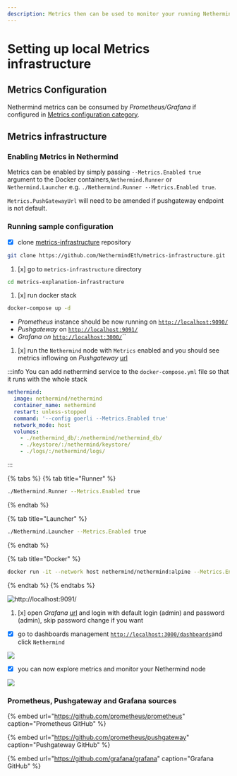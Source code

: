 ```yaml
---
description: Metrics then can be used to monitor your running Nethermind nodes
---
```


# Setting up local Metrics infrastructure

## Metrics Configuration

Nethermind metrics can be consumed by _Prometheus/Grafana_ if configured
in [Metrics configuration category](../configuration/metrics.md).

## Metrics infrastructure

### Enabling Metrics in Nethermind

Metrics can be enabled by simply passing `--Metrics.Enabled true` argument to the Docker containers,`Nethermind.Runner`
or `Nethermind.Launcher`  e.g. `./Nethermind.Runner --Metrics.Enabled true`.

`Metrics.PushGatewayUrl` will need to be amended if pushgateway endpoint is not default.

### Running sample configuration

* [x] clone [metrics-infrastructure](https://github.com/NethermindEth/metrics-infrastructure) repository

```bash
git clone https://github.com/NethermindEth/metrics-infrastructure.git
```

1. [x] go to `metrics-infrastructure` directory

```bash
cd metrics-explanation-infrastructure
```

1. [x] run docker stack

```bash
docker-compose up -d
```

* _Prometheus_ instance should be now running on [`http://localhost:9090/`](http://localhost:9090/)
* _Pushgateway_ on [`http://localhost:9091/`](http://localhost:9091/)
* _Grafana on_ [`http://localhost:3000/`](http://localhost:3000/)\`\`

1. [x] run the `Nethermind` node with `Metrics` enabled and you should see metrics inflowing on
   _Pushgateway_ [url](http://localhost:9091/)

:::info
You can add nethermind service to the `docker-compose.yml` file so that it runs with the whole stack

```yaml
nethermind:
  image: nethermind/nethermind
  container_name: nethermind
  restart: unless-stopped
  command: '--config goerli --Metrics.Enabled true'
  network_mode: host
  volumes:
    - ./nethermind_db/:/nethermind/nethermind_db/
    - ./keystore/:/nethermind/keystore/
    - ./logs/:/nethermind/logs/
```

:::

{% tabs %}
{% tab title="Runner" %}

```bash
./Nethermind.Runner --Metrics.Enabled true
```

{% endtab %}

{% tab title="Launcher" %}

```bash
./Nethermind.Launcher --Metrics.Enabled true
```

{% endtab %}

{% tab title="Docker" %}

```bash
docker run -it --network host nethermind/nethermind:alpine --Metrics.Enabled
```

{% endtab %}
{% endtabs %}

![http://localhost:9091/](https://nethermind.readthedocs.io/en/latest/_images/pushgateway.png)

1. [x] open _Grafana_ [url](http://localhost:3000) and login with default login \(admin\) and password \(admin\), skip
   password change if you want

[//]: # (TODO: get image)

[//]: # (![]&#40;/img/&#41;)

* [x] go to dashboards management [`http://localhost:3000/dashboards`](http://localhost:3000/dashboards)and
  click `Nethermind`

![](/img/image(26).png)

* [x] you can now explore metrics and monitor your Nethermind node

![](/img/image(29).png)

### Prometheus, Pushgateway and Grafana sources

{% embed url="https://github.com/prometheus/prometheus" caption="Prometheus GitHub" %}

{% embed url="https://github.com/prometheus/pushgateway" caption="Pushgateway GitHub" %}

{% embed url="https://github.com/grafana/grafana" caption="Grafana GitHub" %}

